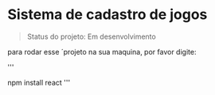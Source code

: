 <h1>Sistema de cadastro de jogos</h1>

> Status do projeto: Em desenvolvimento

para rodar esse ´projeto na sua maquina, por favor digite:

'''

npm install react
'''
